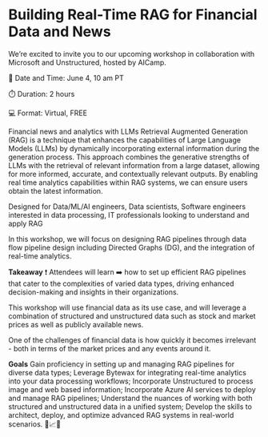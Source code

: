 # Building Real-Time RAG for Financial Data and News

We’re excited to invite you to our upcoming workshop in collaboration with Microsoft and Unstructured, hosted by AICamp.

📅 Date and Time: June 4, 10 am PT

⏱️ Duration: 2 hours

💻 Format: Virtual, FREE

Financial news and analytics with LLMs Retrieval Augmented Generation (RAG) is a technique that enhances the capabilities of Large Language Models (LLMs) by dynamically incorporating external information during the generation process. This approach combines the generative strengths of LLMs with the retrieval of relevant information from a large dataset, allowing for more informed, accurate, and contextually relevant outputs. By enabling real time analytics capabilities within RAG systems, we can ensure users obtain the latest information.

Designed for Data/ML/AI engineers, Data scientists, Software engineers interested in data processing, IT professionals looking to understand and apply RAG

In this workshop, we will focus on designing RAG pipelines through data flow pipeline design including Directed Graphs (DG), and the integration of real-time analytics.

**Takeaway**
❗️ Attendees will learn ➡️ how to set up efficient RAG pipelines that cater to the complexities of varied data types, driving enhanced decision-making and insights in their organizations.

This workshop will use financial data as its use case, and will leverage a combination of structured and unstructured data such as stock and market prices as well as publicly available news.

One of the challenges of financial data is how quickly it becomes irrelevant - both in terms of the market prices and any events around it.

**Goals**
Gain proficiency in setting up and managing RAG pipelines for diverse data types;
Leverage Bytewax for integrating real-time analytics into your data processing workflows;
Incorporate Unstructured to process image and web based information;
Incorporate Azure AI services to deploy and manage RAG pipelines;
Understand the nuances of working with both structured and unstructured data in a unified system;
Develop the skills to architect, deploy, and optimize advanced RAG systems in real-world scenarios. 💼📈📰